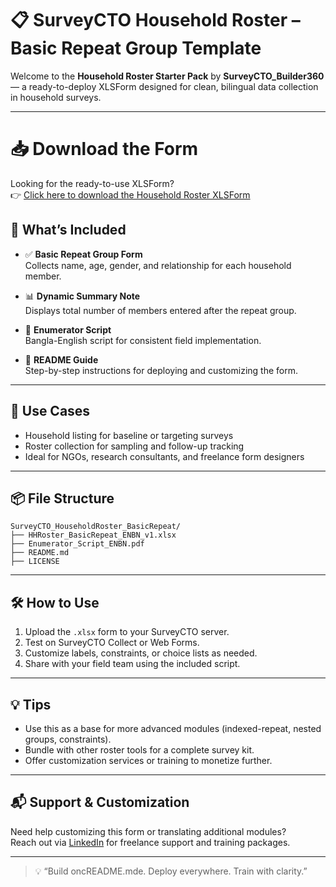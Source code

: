 # 📋 SurveyCTO Household Roster – Basic Repeat Group Template

Welcome to the **Household Roster Starter Pack** by **SurveyCTO_Builder360** — a ready-to-deploy XLSForm designed for clean, bilingual data collection in household surveys.

---
# 📥 Download the Form

Looking for the ready-to-use XLSForm?  
👉 [Click here to download the Household Roster XLSForm](assets/SurveyCTO_Household_Roster_Basic_Repeat_Group_Template.xlsx)

## 🚀 What’s Included

- ✅ **Basic Repeat Group Form**  
  Collects name, age, gender, and relationship for each household member.


- 📊 **Dynamic Summary Note**  
  Displays total number of members entered after the repeat group.

- 📘 **Enumerator Script**  
  Bangla-English script for consistent field implementation.

- 📄 **README Guide**  
  Step-by-step instructions for deploying and customizing the form.

---

## 🧠 Use Cases

- Household listing for baseline or targeting surveys  
- Roster collection for sampling and follow-up tracking  
- Ideal for NGOs, research consultants, and freelance form designers

---

## 📦 File Structure

```
SurveyCTO_HouseholdRoster_BasicRepeat/
├── HHRoster_BasicRepeat_ENBN_v1.xlsx
├── Enumerator_Script_ENBN.pdf
├── README.md
├── LICENSE
```

---

## 🛠 How to Use

1. Upload the `.xlsx` form to your SurveyCTO server.  
2. Test on SurveyCTO Collect or Web Forms.  
3. Customize labels, constraints, or choice lists as needed.  
4. Share with your field team using the included script.

---

## 💡 Tips

- Use this as a base for more advanced modules (indexed-repeat, nested groups, constraints).  
- Bundle with other roster tools for a complete survey kit.  
- Offer customization services or training to monetize further.

---

## 📬 Support & Customization

Need help customizing this form or translating additional modules?  
Reach out via [LinkedIn](https://www.linkedin.com/in/bijoy-khiang) for freelance support and training packages.

---

> 💡 “Build oncREADME.mde. Deploy everywhere. Train with clarity.”





